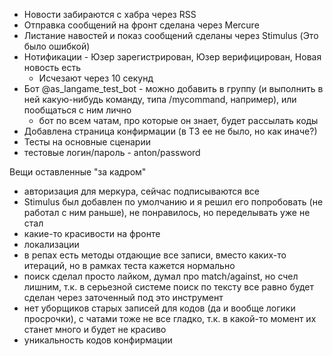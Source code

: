 - Новости забираются с хабра через RSS
- Отправка сообщений на фронт сделана через Mercure
- Листание навостей и показ сообщений сделаны через Stimulus (Это было ошибкой)
- Нотификации - Юзер зарегистрирован, Юзер верифицирован, Новая новость есть
  - Исчезают через 10 секунд
- Бот @as_langame_test_bot - можно добавить в группу (и выполнить в ней какую-нибудь команду, типа /mycommand, например), или пообщаться с ним лично
  - бот по всем чатам, про которые он знает, будет рассылать коды
- Добавлена страница конфирмации (в ТЗ ее не было, но как иначе?)
- Тесты на основные сценарии
- тестовые логин/пароль - anton/password

Вещи оставленные "за кадром"
- авторизация для меркура, сейчас подписываются все
- Stimulus был добавлен по умолчанию и я решил его попробовать (не работал с ним раньше), не понравилось, но переделывать уже не стал
- какие-то красивости на фронте
- локализации
- в репах есть методы отдающие все записи, вместо каких-то итераций, но в рамках теста кажется нормально
- поиск сделал просто лайком, думал про match/against, но счел лишним, т.к. в серьезной системе поиск по тексту все равно будет сделан через заточенный под это инструмент
- нет уборщиков старых записей для кодов (да и вообще логики просрочки), с чатами тоже не все гладко, т.к. в какой-то момент их станет много и будет не красиво
- уникальность кодов конфирмации